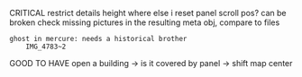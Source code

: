 CRITICAL
    restrict details height
    where else i reset panel scroll pos?
        can be broken
    check missing pictures in the resulting meta obj, compare to files

    ghost in mercure: needs a historical brother
        IMG_4783~2
GOOD TO HAVE
    open a building -> is it covered by panel -> shift map center